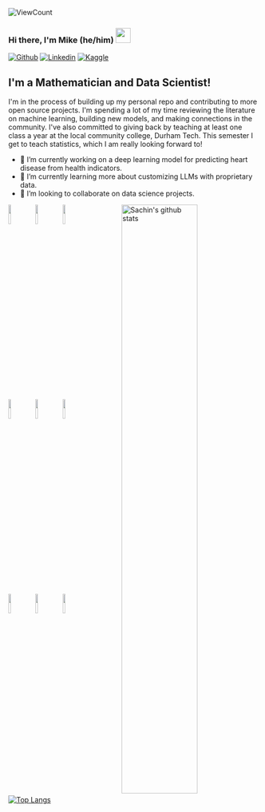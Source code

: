 <!--
**mikebreenmckay/mikebreenmckay** is a ✨ _special_ ✨ repository because its `README.md` (this file) appears on your GitHub profile.

Here are some ideas to get you started:

- 🔭 I’m currently working on ...
- 🌱 I’m currently learning ...
- 👯 I’m looking to collaborate on ...
- 🤔 I’m looking for help with ...
- 💬 Ask me about ...
- 📫 How to reach me: ...
- 😄 Pronouns: ...
- ⚡ Fun fact: ...
-->
![ViewCount](https://views.whatilearened.today/views/github/mikebreenmckay/mikebreenmckay.svg?cache=remove)
### Hi there, I'm Mike (he/him) <img src="https://raw.githubusercontent.com/mikebreenmckay/mikebreenmckay/master/gifs/Hi.gif" width="30px">
<!-- Your badges
You can use the website to generate badges: https://shields.io/
-->

[![Github](https://img.shields.io/badge/-Github-333?style=flat&logo=Github&logoColor=white)](https://github.com/mikebreenmckay)
[![Linkedin](https://img.shields.io/badge/-LinkedIn-blue?style=flat&logo=Linkedin&logoColor=white)](https://www.linkedin.com/in/michael-breen-mckay)
[![Kaggle](https://img.shields.io/badge/-Kaggle-20beff?style=flat&logo=Kaggle&logoColor=white)](https://kaggle.com/michaelbreenmckay)
&nbsp;
## I'm a Mathematician and Data Scientist!

I'm in the process of building up my personal repo and contributing to more open source projects. I'm spending a lot of my time reviewing the literature on machine learning, building new models, and making connections in the community. I've also committed to giving back by teaching at least one class a year at the local community college, Durham Tech. This semester I get to teach statistics, which I am really looking forward to!

- 🔭 I’m currently working on a deep learning model for predicting heart disease from health indicators.
- 🌱 I’m currently learning more about customizing LLMs with proprietary data.
- 👯 I’m looking to collaborate on data science projects.

<!-- Your github readme stats
You can use this api: https://github.com/anuraghazra/github-readme-stats
-->
<p>
    <img width="55%" align="right" alt="Sachin's github stats" src="https://github-readme-stats.vercel.app/api?username=mikebreenmckay&show_icons=true&hide_border=true"/>

  <!-- Your languages and tools. Be careful with the alignment. 
  You can use this sites to get logos: https://www.vectorlogo.zone or https://simpleicons.org/
  -->
  <code><img width="10%" src="https://www.vectorlogo.zone/logos/python/python-ar21.svg"></code>
  <code><img width="10%" src="https://www.vectorlogo.zone/logos/numpy/numpy-ar21.svg"></code>
  <code><img width="10%" src="https://www.vectorlogo.zone/logos/pytorch/pytorch-ar21.svg"></code>
  <br />
  <code><img width="10%" src="https://www.vectorlogo.zone/logos/tensorflow/tensorflow-ar21.svg"></code>
  <code><img width="10%" src="https://www.vectorlogo.zone/logos/jupyter/jupyter-ar21.svg"></code>
  <code><img width="10%" src="https://www.vectorlogo.zone/logos/mysql/mysql-ar21.svg"></code>
  <br />
  <code><img width="10%" src="https://www.vectorlogo.zone/logos/r-project/r-project-ar21.svg"></code>
  <code><img width="10%" src="https://www.vectorlogo.zone/logos/sas/sas-ar21.svg"></code>
  <code><img width="10%" src="https://www.vectorlogo.zone/logos/github/github-ar21.svg"></code>

  
  [![Top Langs](https://github-readme-stats.vercel.app/api/top-langs/?username=mikebreenmckay&hide=jupyter%20notebook&show_icons=true&layout=compact&hide_border=true)](https://github.com/anuraghazra/github-readme-stats)

